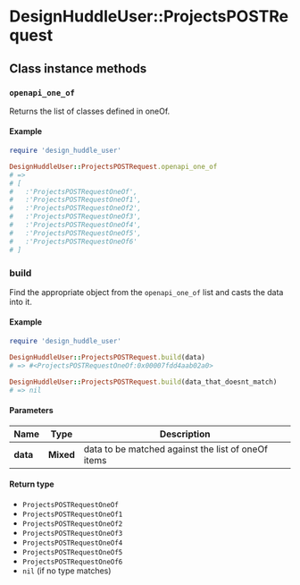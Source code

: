 # DesignHuddleUser::ProjectsPOSTRequest

## Class instance methods

### `openapi_one_of`

Returns the list of classes defined in oneOf.

#### Example

```ruby
require 'design_huddle_user'

DesignHuddleUser::ProjectsPOSTRequest.openapi_one_of
# =>
# [
#   :'ProjectsPOSTRequestOneOf',
#   :'ProjectsPOSTRequestOneOf1',
#   :'ProjectsPOSTRequestOneOf2',
#   :'ProjectsPOSTRequestOneOf3',
#   :'ProjectsPOSTRequestOneOf4',
#   :'ProjectsPOSTRequestOneOf5',
#   :'ProjectsPOSTRequestOneOf6'
# ]
```

### build

Find the appropriate object from the `openapi_one_of` list and casts the data into it.

#### Example

```ruby
require 'design_huddle_user'

DesignHuddleUser::ProjectsPOSTRequest.build(data)
# => #<ProjectsPOSTRequestOneOf:0x00007fdd4aab02a0>

DesignHuddleUser::ProjectsPOSTRequest.build(data_that_doesnt_match)
# => nil
```

#### Parameters

| Name | Type | Description |
| ---- | ---- | ----------- |
| **data** | **Mixed** | data to be matched against the list of oneOf items |

#### Return type

- `ProjectsPOSTRequestOneOf`
- `ProjectsPOSTRequestOneOf1`
- `ProjectsPOSTRequestOneOf2`
- `ProjectsPOSTRequestOneOf3`
- `ProjectsPOSTRequestOneOf4`
- `ProjectsPOSTRequestOneOf5`
- `ProjectsPOSTRequestOneOf6`
- `nil` (if no type matches)

